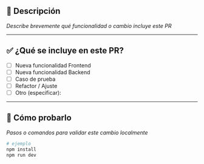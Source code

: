 ## 📝 Descripción

_Describe brevemente qué funcionalidad o cambio incluye este PR_

---

## ✅ ¿Qué se incluye en este PR?

- [ ] Nueva funcionalidad Frontend
- [ ] Nueva funcionalidad Backend
- [ ] Caso de prueba
- [ ] Refactor / Ajuste
- [ ] Otro (especificar):

---

## 🧪 Cómo probarlo

_Pasos o comandos para validar este cambio localmente_

```bash
# ejemplo
npm install
npm run dev
